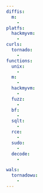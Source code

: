 ```yaml
---
diffis:
  m:
    -
platfs:
  hackmyvm:
    -
curls:
  tornado:
    -
functions:
  unix:
    -
  m:
    -
  hackmyvm:
    -
  fuzz:
    -
  bf:
    -
  sqlt:
    -
  rce:
    -
  sudo:
    -
  decode:
    -

wals:
  tornadowu:
    -
---
```

